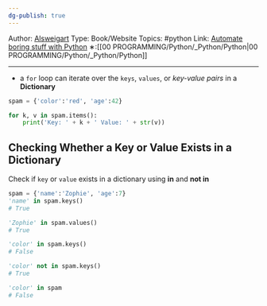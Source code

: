 ```yaml
---
dg-publish: true
---
```

Author: [Alsweigart](https://alsweigart.com/)
Type: Book/Website
Topics: #python 
Link: [Automate boring stuff with Python](https://automatetheboringstuff.com/)
∗:[[00 PROGRAMMING/Python/_Python/Python\|00 PROGRAMMING/Python/_Python/Python]] 

---

- a `for` loop can iterate over the `keys`, `values`, or _key-value pairs_ in a __Dictionary__

```python
spam = {'color':'red', 'age':42}

for k, v in spam.items():
	print('Key: ' + k + ' Value: ' + str(v))
```

## Checking Whether a Key or Value Exists in a Dictionary

Check if `key` or `value` exists in a dictionary using __in__ and __not in__

```python
spam = {'name':'Zophie', 'age':7}
'name' in spam.keys()
# True

'Zophie' in spam.values() 
# True

'color' in spam.keys() 
# False

'color' not in spam.keys() 
# True

'color' in spam 
# False
```

